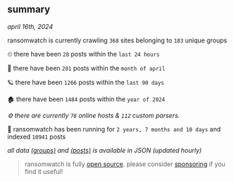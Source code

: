 
## summary
_april 16th, 2024_

ransomwatch is currently crawling `368` sites belonging to `183` unique groups

⏲ there have been `28` posts within the `last 24 hours`

🦈 there have been `201` posts within the `month of april`

🪐 there have been `1266` posts within the `last 90 days`

🏚 there have been `1484` posts within the `year of 2024`

_⚙️ there are currently `78` online hosts & `112` custom parsers._

🦕 ransomwatch has been running for `2 years, 7 months and 10 days` and indexed `10941` posts

_all data  [(groups)](http://ransomwhat.telemetry.ltd/groups) and [(posts)](http://ransomwhat.telemetry.ltd/posts) is available in JSON (updated hourly)_

> ransomwatch is fully [open source](https://github.com/joshhighet/ransomwatch#ransomwatch--). please consider [sponsoring](https://github.com/sponsors/joshhighet) if you find it useful!
